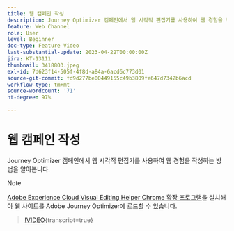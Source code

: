 ```yaml
---
title: 웹 캠페인 작성
description: Journey Optimizer 캠페인에서 웹 시각적 편집기를 사용하여 웹 경험을 작성하는 방법을 알아봅니다.
feature: Web Channel
role: User
level: Beginner
doc-type: Feature Video
last-substantial-update: 2023-04-22T00:00:00Z
jira: KT-13111
thumbnail: 3418803.jpeg
exl-id: 7d623f14-505f-4f8d-a84a-6acd6c773d01
source-git-commit: fd9d277be00449155c49b3809fe647d7342b6acd
workflow-type: tm+mt
source-wordcount: '71'
ht-degree: 97%

---
```


# 웹 캠페인 작성

Journey Optimizer 캠페인에서 웹 시각적 편집기를 사용하여 웹 경험을 작성하는 방법을 알아봅니다.

>[!NOTE]
> [Adobe Experience Cloud Visual Editing Helper Chrome 확장 프로그램](https://chrome.google.com/webstore/detail/adobe-experience-cloud-vi/kgmjjkfjacffaebgpkpcllakjifppnca)을 설치해야 웹 사이트를 Adobe Journey Optimizer에 로드할 수 있습니다.

>[!VIDEO](https://video.tv.adobe.com/v/3418803/?quality=12&learn=on){transcript=true}
